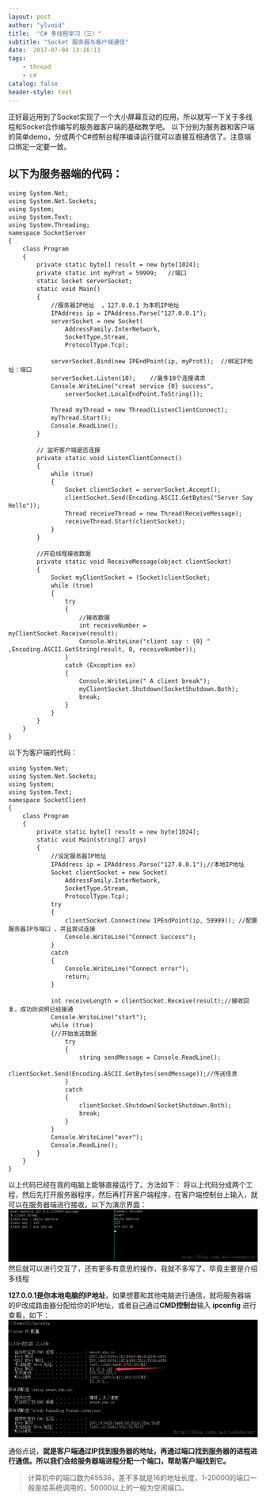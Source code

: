 ```yaml
---
layout: post
author: "ylvoid"
title:  "C# 多线程学习（三）"
subtitle: "Socket 服务器与客户端通信"
date:  2017-07-04 13:16:13
tags:
    - thread
    - c#
catalog: false
header-style: text
---
```

正好最近用到了Socket实现了一个大小屏幕互动的应用，所以就写一下关于多线程和Socket合作编写的服务器客户端的基础教学吧。
以下分别为服务器和客户端的简单demo，分成两个C#控制台程序编译运行就可以直接互相通信了。注意端口绑定一定要一致。


**以下为服务器端的代码：**
---------------

```
using System.Net;
using System.Net.Sockets;
using System;
using System.Text;
using System.Threading;
namespace SocketServer
{
    class Program
    {
        private static byte[] result = new byte[1024];
        private static int myProt = 59999;   //端口  
        static Socket serverSocket;
        static void Main()
        {
            //服务器IP地址  ，127.0.0.1 为本机IP地址
            IPAddress ip = IPAddress.Parse("127.0.0.1");
            serverSocket = new Socket(
                AddressFamily.InterNetwork, 
                SocketType.Stream,
                ProtocolType.Tcp);

            serverSocket.Bind(new IPEndPoint(ip, myProt));  //绑定IP地址：端口  
            serverSocket.Listen(10);    //最多10个连接请求  
            Console.WriteLine("creat service {0} success", 
                serverSocket.LocalEndPoint.ToString());
            
            Thread myThread = new Thread(ListenClientConnect);
            myThread.Start();
            Console.ReadLine();
        }

        // 监听客户端是否连接  
        private static void ListenClientConnect()
        {
            while (true)
            {
                Socket clientSocket = serverSocket.Accept();
                clientSocket.Send(Encoding.ASCII.GetBytes("Server Say Hello"));
                Thread receiveThread = new Thread(ReceiveMessage);
                receiveThread.Start(clientSocket);
            }
        }

        //开启线程接收数据
        private static void ReceiveMessage(object clientSocket)
        {
            Socket myClientSocket = (Socket)clientSocket;
            while (true)
            {
                try
                {
                    //接收数据  
                    int receiveNumber = myClientSocket.Receive(result);
                    Console.WriteLine("client say : {0} " ,Encoding.ASCII.GetString(result, 0, receiveNumber));
                }
                catch (Exception ex)
                {
                    Console.WriteLine(" A client break");
                    myClientSocket.Shutdown(SocketShutdown.Both);
                    break;
                }
            }
        }
    }
}
```

以下为客户端的代码：

```
using System.Net;
using System.Net.Sockets;
using System;
using System.Text;
namespace SocketClient
{
    class Program
    {
        private static byte[] result = new byte[1024];
        static void Main(string[] args)
        {
            //设定服务器IP地址  
            IPAddress ip = IPAddress.Parse("127.0.0.1");//本地IP地址
            Socket clientSocket = new Socket(
                AddressFamily.InterNetwork,
                SocketType.Stream,
                ProtocolType.Tcp);
            try
            {
                clientSocket.Connect(new IPEndPoint(ip, 59999)); //配置服务器IP与端口 ，并且尝试连接
                Console.WriteLine("Connect Success");
            }
            catch
            {
                Console.WriteLine("Connect error");
                return;
            }
            
            int receiveLength = clientSocket.Receive(result);//接收回复，成功则说明已经接通
            Console.WriteLine("start");
            while (true)
            {//开始发送数据
                try
                {
                    string sendMessage = Console.ReadLine();
                    clientSocket.Send(Encoding.ASCII.GetBytes(sendMessage));//传送信息
                }
                catch
                {
                    clientSocket.Shutdown(SocketShutdown.Both);
                    break;
                }
            }
            Console.WriteLine("over");
            Console.ReadLine();
        }
    }
}

```
以上代码已经在我的电脑上能够直接运行了。方法如下：
将以上代码分成两个工程，然后先打开服务器程序，然后再打开客户端程序，在客户端控制台上输入，就可以在服务器端进行接收。以下为演示界面：
![这里写图片描述](/imgs/post/csharp1.png)
然后就可以进行交互了，还有更多有意思的操作，我就不多写了，毕竟主要是介绍多线程

**127.0.0.1是你本地电脑的IP地址**，如果想要和其他电脑进行通信，就将服务器端的IP改成路由器分配给你的IP地址，或者自己通过**CMD控制台**输入 **ipconfig** 进行查看，如下：
![这里写图片描述](/imgs/post/csharp2.png)

通俗点说，**就是客户端通过IP找到服务器的地址，再通过端口找到服务器的进程进行通信。所以我们会给服务器端进程分配一个端口，帮助客户端找到它。**

> 计算机中的端口数为65536，差不多就是16的地址长度，1-20000的端口一般是给系统调用的，50000以上的一般为空闲端口。



